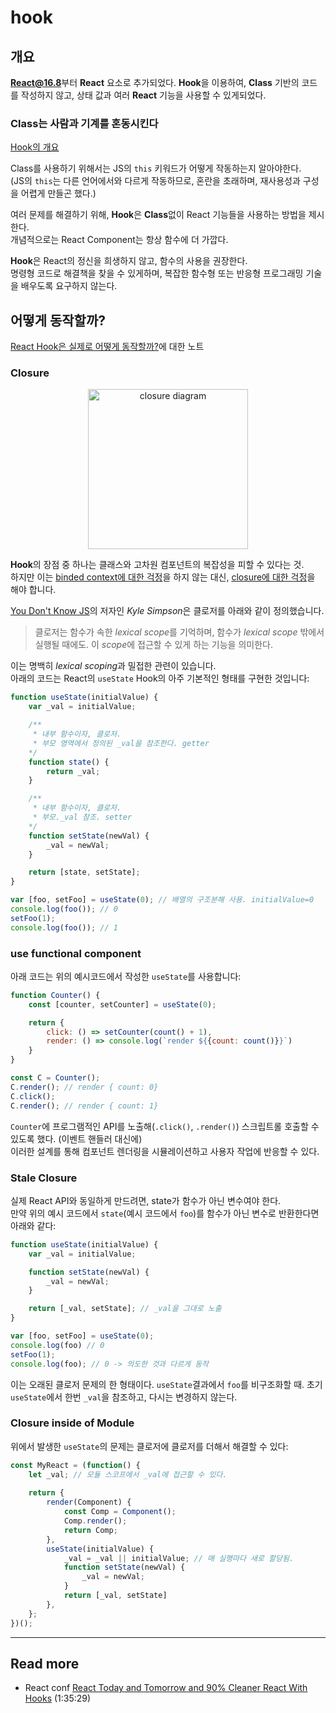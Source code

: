 # hook

## 개요

**React@16.8**부터 **React** 요소로 추가되었다. **Hook**을 이용하여, **Class** 기반의 코드를 작성하지 않고, 상태 값과 여러 **React** 기능을 사용할 수 있게되었다.  

### Class는 사람과 기계를 혼동시킨다  

[Hook의 개요](https://ko.reactjs.org/docs/hooks-intro.html)

Class를 사용하기 위해서는 JS의 `this` 키워드가 어떻게 작동하는지 알아야한다.  
(JS의 `this`는 다른 언어에서와 다르게 작동하므로, 혼란을 초래하며, 재사용성과 구성을 어렵게 만들곤 했다.)  

여러 문제를 해결하기 위해, **Hook**은 **Class**없이 React 기능들을 사용하는 방법을 제시한다.  
개념적으로는 React Component는 항상 함수에 더 가깝다.  

**Hook**은 React의 정신을 희생하지 않고, 함수의 사용을 권장한다.  
명령형 코드로 해결책을 찾을 수 있게하며, 복잡한 함수형 또는 반응형 프로그래밍 기술을 배우도록 요구하지 않는다.  

## 어떻게 동작할까?

[React Hook은 실제로 어떻게 동작할까?](https://hewonjeong.github.io/deep-dive-how-do-react-hooks-really-work-ko/)에 대한 노트  

### Closure

<center><img src="https://hewonjeong.github.io/static/832d0497d51ef425d349bad817d1cd57/c739e/closure-diagram.jpg" alt="closure diagram" width=256 /></center>  

**Hook**의 장점 중 하나는 클래스와 고차원 컴포넌트의 복잡성을 피할 수 있다는 것.  
하지만 이는 [binded context에 대한 걱정](https://overreacted.io/how-are-function-components-different-from-classes/)을 하지 않는 대신, [closure에 대한 걱정](https://overreacted.io/making-setinterval-declarative-with-react-hooks/)을 해야 합니다.  

[You Don't Know JS](https://github.com/getify/You-Dont-Know-JS/blob/2nd-ed/scope-closures/ch6.md)의 저자인 *Kyle Simpson*은 클로저를 아래와 같이 정의했습니다.  

> 클로저는 함수가 속한 *lexical scope*를 기억하며, 함수가 *lexical scope* 밖에서 실행될 때에도. 이 *scope*에 접근할 수 있게 하는 기능을 의미한다.  

이는 명백히 *lexical scoping*과 밀접한 관련이 있습니다.  
아래의 코드는 React의 `useState` Hook의 아주 기본적인 형태를 구현한 것입니다:  

```js
function useState(initialValue) {
    var _val = initialValue;

    /** 
     * 내부 함수이자, 클로저.  
     * 부모 영역에서 정의된 _val을 참조한다. getter
    */
    function state() {
        return _val;
    }

    /** 
     * 내부 함수이자, 클로저.
     * 부모._val 참조. setter
    */
    function setState(newVal) {
        _val = newVal;
    }

    return [state, setState];
}

var [foo, setFoo] = useState(0); // 배열의 구조분해 사용. initialValue=0
console.log(foo()); // 0
setFoo(1);
console.log(foo()); // 1
```

### use functional component

아래 코드는 위의 예시코드에서 작성한 `useState`를 사용합니다:  

```js
function Counter() {
    const [counter, setCounter] = useState(0);

    return {
        click: () => setCounter(count() + 1),
        render: () => console.log(`render ${{count: count()}}`)
    }
}

const C = Counter();
C.render(); // render { count: 0}
C.click();
C.render(); // render { count: 1}
```

`Counter`에 프로그램적인 API를 노출해(`.click()`, `.render()`) 스크립트롤 호출할 수 있도록 했다. (이벤트 핸들러 대신에)  
이러한 설계를 통해 컴포넌트 렌더링을 시뮬레이션하고 사용자 작업에 반응할 수 있다.  

### Stale Closure

실제 React API와 동일하게 만드려면, state가 함수가 아닌 변수여야 한다.  
만약 위의 예시 코드에서 `state`(예시 코드에서 `foo`)를 함수가 아닌 변수로 반환한다면 아래와 같다:  

```js
function useState(initialValue) {
    var _val = initialValue;

    function setState(newVal) {
        _val = newVal;
    }

    return [_val, setState]; // _val을 그대로 노출
}

var [foo, setFoo] = useState(0);
console.log(foo) // 0
setFoo(1);
console.log(foo); // 0 -> 의도한 것과 다르게 동작
```

이는 오래된 클로저 문제의 한 형태이다. `useState`결과에서 `foo`를 비구조화할 때. 초기 `useState`에서 한번 `_val`을 참조하고, 다시는 변경하지 않는다.  

### Closure inside of Module

위에서 발생한 `useState`의 문제는 클로저에 클로저를 더해서 해결할 수 있다:  

```js
const MyReact = (function() {
    let _val; // 모듈 스코프에서 _val에 접근할 수 있다.
    
    return {
        render(Component) {
            const Comp = Component();
            Comp.render();
            return Comp;
        },
        useState(initialValue) {
            _val = _val || initialValue; // 매 실행마다 새로 할당됨.
            function setState(newVal) {
                _val = newVal;
            }
            return [_val, setState]
        },
    };
})();
```

---

## Read more

- React conf [React Today and Tomorrow and 90% Cleaner React With Hooks](https://www.youtube.com/watch?v=dpw9EHDh2bM) (1:35:29)
